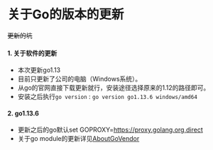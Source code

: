 # 关于Go的版本的更新

~~更新的坑~~

#### 1. 关于软件的更新
- 本次更新go1.13
- 目前只更新了公司的电脑（Windows系统）。
- 从go的官网直接下载更新就行，安装途径选择原来的1.12的路径即可。
- 安装之后执行`go version` : `go version go1.13.6 windows/amd64`

#### 2. go1.13.6
- 更新之后的go默认set GOPROXY=https://proxy.golang.org,direct
- 关于go module的更新详见[AboutGoVendor](AboutGoVendor.md)
                       